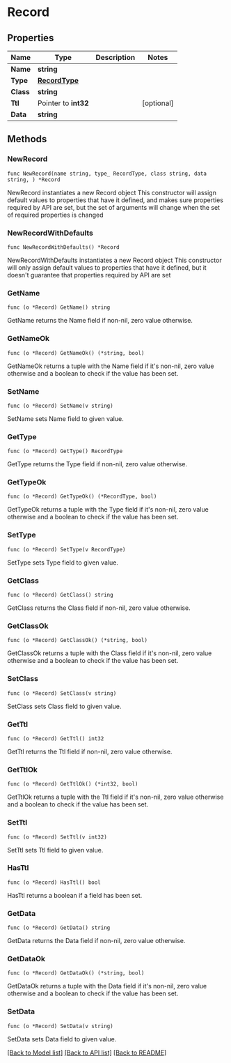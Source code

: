 # Record

## Properties

Name | Type | Description | Notes
------------ | ------------- | ------------- | -------------
**Name** | **string** |  | 
**Type** | [**RecordType**](RecordType.md) |  | 
**Class** | **string** |  | 
**Ttl** | Pointer to **int32** |  | [optional] 
**Data** | **string** |  | 

## Methods

### NewRecord

`func NewRecord(name string, type_ RecordType, class string, data string, ) *Record`

NewRecord instantiates a new Record object
This constructor will assign default values to properties that have it defined,
and makes sure properties required by API are set, but the set of arguments
will change when the set of required properties is changed

### NewRecordWithDefaults

`func NewRecordWithDefaults() *Record`

NewRecordWithDefaults instantiates a new Record object
This constructor will only assign default values to properties that have it defined,
but it doesn't guarantee that properties required by API are set

### GetName

`func (o *Record) GetName() string`

GetName returns the Name field if non-nil, zero value otherwise.

### GetNameOk

`func (o *Record) GetNameOk() (*string, bool)`

GetNameOk returns a tuple with the Name field if it's non-nil, zero value otherwise
and a boolean to check if the value has been set.

### SetName

`func (o *Record) SetName(v string)`

SetName sets Name field to given value.


### GetType

`func (o *Record) GetType() RecordType`

GetType returns the Type field if non-nil, zero value otherwise.

### GetTypeOk

`func (o *Record) GetTypeOk() (*RecordType, bool)`

GetTypeOk returns a tuple with the Type field if it's non-nil, zero value otherwise
and a boolean to check if the value has been set.

### SetType

`func (o *Record) SetType(v RecordType)`

SetType sets Type field to given value.


### GetClass

`func (o *Record) GetClass() string`

GetClass returns the Class field if non-nil, zero value otherwise.

### GetClassOk

`func (o *Record) GetClassOk() (*string, bool)`

GetClassOk returns a tuple with the Class field if it's non-nil, zero value otherwise
and a boolean to check if the value has been set.

### SetClass

`func (o *Record) SetClass(v string)`

SetClass sets Class field to given value.


### GetTtl

`func (o *Record) GetTtl() int32`

GetTtl returns the Ttl field if non-nil, zero value otherwise.

### GetTtlOk

`func (o *Record) GetTtlOk() (*int32, bool)`

GetTtlOk returns a tuple with the Ttl field if it's non-nil, zero value otherwise
and a boolean to check if the value has been set.

### SetTtl

`func (o *Record) SetTtl(v int32)`

SetTtl sets Ttl field to given value.

### HasTtl

`func (o *Record) HasTtl() bool`

HasTtl returns a boolean if a field has been set.

### GetData

`func (o *Record) GetData() string`

GetData returns the Data field if non-nil, zero value otherwise.

### GetDataOk

`func (o *Record) GetDataOk() (*string, bool)`

GetDataOk returns a tuple with the Data field if it's non-nil, zero value otherwise
and a boolean to check if the value has been set.

### SetData

`func (o *Record) SetData(v string)`

SetData sets Data field to given value.



[[Back to Model list]](../README.md#documentation-for-models) [[Back to API list]](../README.md#documentation-for-api-endpoints) [[Back to README]](../README.md)


